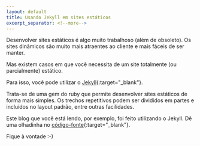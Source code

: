 ```yaml
---
layout: default
title: Usando Jekyll em sites estáticos
excerpt_separator: <!--more-->
---
```

Desenvolver sites estáticos é algo muito trabalhoso (além de obsoleto).
Os sites dinâmicos são muito mais atraentes ao cliente e mais fáceis de
ser manter.
<!--more-->
Mas existem casos em que você necessita de um site totalmente (ou parcialmente)
 estático.

Para isso, você pode utilizar o [Jekyll](https://jekyllrb.com/){:target="_blank"}.

Trata-se de uma gem do ruby que permite desenvolver sites estáticos de forma
mais simples. Os trechos repetitivos podem ser divididos em partes e incluídos
no layout padrão, entre outras facilidades.

Este blog que você está lendo, por exemplo, foi feito utilizando o Jekyll.
Dê uma olhadinha no [código-fonte](https://github.com/leandrocorreasantos/leandrocorreasantos.github.io){:target="_blank"}.

Fique à vontade :-)
